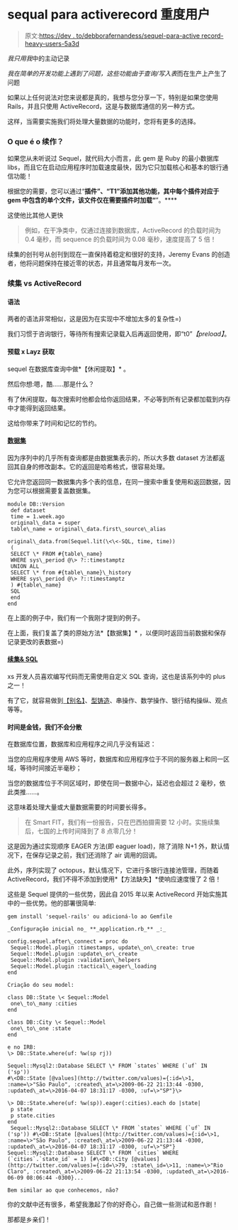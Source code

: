 # sequal para activerecord 重度用户

> 原文:[https://dev . to/debborafernandess/sequel-para-active record-heavy-users-5a3d](https://dev.to/debborafernandess/sequel-para-activerecord-heavy-users-5a3d)

*我只用我*中的主动记录

*我在简单的开发功能上遇到了问题，这些功能由于查询/写入表*而在生产上产生了问题

如果以上任何说法对您来说都是真的，我想与您分享一下，特别是如果您使用 Rails，并且只使用 ActiveRecord，这是与数据库通信的另一种方式。

这样，当需要实施我们将处理大量数据的功能时，您将有更多的选择。

### [](#o-que-%C3%A9-o-sequel)O que é o 续作？

如果您从未听说过 Sequel，就代码大小而言，此 gem 是 Ruby 的最小数据库 libs，而且它在启动应用程序时加载速度最快，因为它只加载核心和基本的银行通信功能！

根据您的需要，您可以通过“**插件”、“T1”添加其他功能，其中每个插件对应于 gem 中包含的单个文件，该文件仅在需要插件时加载“**”。****

这使他比其他人更快

> 例如，在干净类中，仅通过连接到数据库，ActiveRecord 的负载时间为 0.4 毫秒，而 sequence 的负载时间为 0.08 毫秒，速度提高了 5 倍！

续集的创刊号从创刊到现在一直保持着稳定和很好的支持，Jeremy Evans 的创造者，他将问题保持在接近零的状态，并且通常每月发布一次。

### [](#sequel-vs-activerecord)续集 vs ActiveRecord

#### 语法

两者的语法非常相似，这是因为在实现中不增加太多的复杂性=)

我们习惯于咨询银行，等待所有搜索记录载入后再返回使用，即“t0”*【preload】*。

#### [](#preload-x-layz-fetch)预载 x Layz 获取

sequel 在数据库查询中做*【休闲提取】* 。

然后你想:嗯，酷……那是什么？

有了休闲提取，每次搜索时他都会给你返回结果，不必等到所有记录都加载到内存中才能得到返回结果。

这给你带来了时间和记忆的节约。

#### [](#dataset)[数据集](http://sequel.jeremyevans.net/rdoc/classes/Sequel/Dataset.html)

因为序列中的几乎所有查询都是由数据集表示的，所以大多数 dataset 方法都返回其自身的修改副本。它的返回是哈希格式，很容易处理。

它允许您返回同一数据集内多个表的信息，在同一搜索中重复使用和返回数据，因为您可以根据需要复盖数据集。

```
module DB::Version
 def dataset
 time = 1.week.ago
 original\_data = super
 table\_name = original\_data.first\_source\_alias

original\_data.from(Sequel.lit(\<\<-SQL, time, time))
 (
 SELECT \* FROM #{table\_name}
 WHERE sys\_period @\> ?::timestamptz
 UNION ALL
 SELECT \* from #{table\_name}\_history
 WHERE sys\_period @\> ?::timestamptz
 ) #{table\_name}
 SQL
 end
end 
```

在上面的例子中，我们有一个我刚才提到的例子。

在上面，我们复盖了类的原始方法*【数据集】* ，以便同时返回当前数据和保存记录更改的表数据=)

#### [](#sequel-amp-sql)[续集& SQL](http://sequel.jeremyevans.net/rdoc/files/doc/sql_rdoc.html)

xs 开发人员喜欢编写代码而无需使用自定义 SQL 查询，这也是该系列中的 plus 之一！

有了它，就容易做到[【别名】](http://sequel.jeremyevans.net/rdoc/files/doc/sql_rdoc.html#label-Aliasing)、[型铸造](http://sequel.jeremyevans.net/rdoc/files/doc/sql_rdoc.html#label-Casts)、串操作、数学操作、银行结构操纵、观点等等。

#### [](#time-is-money-n%C3%A3o-vamos-disperdi%C3%A7%C3%A1lo)时间是金钱，我们不会分散

在数据库位置，数据库和应用程序之间几乎没有延迟：

当您的应用程序使用 AWS 等时，数据库和应用程序位于不同的服务器上和同一区域，等待时间接近半毫秒；

当您的数据库位于不同区域时，即使在同一数据中心，延迟也会超过 2 毫秒，依此类推……。

这意味着处理大量或大量数据需要的时间要长得多。

> 在 Smart FIT，我们有一份报告，只在巴西拍摄需要 12 小时。实施续集后，七国的上传时间降到了 8 点零几分！

这是因为通过实现顺序 EAGER 方法(即 eaguer load)，除了消除 N+1 外，默认情况下，在保存记录之前，我们还消除了 air 调用的回调。

此外，序列实现了 octopus，默认情况下，它进行多银行连接池管理，而随着 ActiveRecord，我们不得不添加到使用*【方法缺失】*使响应速度慢了 2 倍！

这些是 Sequel 提供的一些优势，因此自 2015 年以来 ActiveRecord 开始实施其中的一些优势。他的部署很简单:

```
gem install 'sequel-rails' ou adicioná-lo ao Gemfile

_Configuração inicial no_ **_application.rb_** _:_

config.sequel.after\_connect = proc do 
 Sequel::Model.plugin :timestamps, update\_on\_create: true 
 Sequel::Model.plugin :update\_or\_create 
 Sequel::Model.plugin :validation\_helpers 
 Sequel::Model.plugin :tactical\_eager\_loading 
end

Criação do seu model:

class DB::State \< Sequel::Model 
 one\_to\_many :cities 
end

class DB::City \< Sequel::Model 
 one\_to\_one :state 
end

e no IRB:
\> DB::State.where(uf: %w(sp rj))

Sequel::Mysql2::Database SELECT \* FROM `states` WHERE (`uf` IN ('sp'))
#\<DB::State [@values](http://twitter.com/values)={:id=\>1, :name=\>"São Paulo", :created\_at=\>2009-06-22 21:13:44 -0300, :updated\_at=\>2016-04-07 18:31:17 -0300, :uf=\>"SP"}\>

\> DB::State.where(uf: %w(sp)).eager(:cities).each do |state|
 p state
 p state.cities
end
 Sequel::Mysql2::Database SELECT \* FROM `states` WHERE (`uf` IN ('sp')) #\<DB::State [@values](http://twitter.com/values)={:id=\>1, :name=\>"São Paulo", :created\_at=\>2009-06-22 21:13:44 -0300, :updated\_at=\>2016-04-07 18:31:17 -0300, :uf=\>"SP"}
Sequel::Mysql2::Database SELECT \* FROM `cities` WHERE (`cities`.`state_id` = 1) [#\<DB::City [@values](http://twitter.com/values)={:id=\>79, :state\_id=\>11, :name=\>"Rio Claro", :created\_at=\>2009-06-22 21:13:54 -0300, :updated\_at=\>2016-06-09 08:06:44 -0300}...

Bem similar ao que conhecemos, não? 
```

你的文献中还有很多，希望我激起了你的好奇心，自己做一些测试和恶作剧！

那都是乡亲们！

​

​